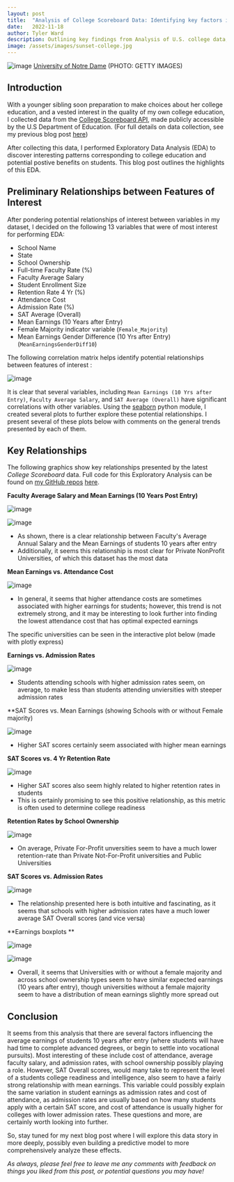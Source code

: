 ```yaml
---
layout: post
title:  "Analysis of College Scoreboard Data: Identifying key factors in Higher Education on student success"
date:   2022-11-18
author: Tyler Ward
description: Outlining key findings from Analysis of U.S. college data, this post helps us show what factors lead to high post grad earnings, student retention, and more!
image: /assets/images/sunset-college.jpg
---
```


![image](https://user-images.githubusercontent.com/112500643/202838799-a9e7fdc6-25b7-402e-b281-7b8bd384a386.png)
[University of Notre Dame](https://www.travelandleisure.com/attractions/colleges-universities/americas-most-beautiful-college-campuses) (PHOTO: GETTY IMAGES)

## Introduction

With a younger sibling soon preparation to make choices about her college education, and a vested interest in the quality of my own college education, I collected data from the [College Scoreboard API](https://collegescorecard.ed.gov/data/documentation/), made publicly accessible by the U.S Department of Education. (For full details on data collection, see my previous blog post [here](https://runstats21.github.io/stat-386-projects/2022/10/17/webscraping-post.html))

After collecting this data, I performed Exploratory Data Analysis (EDA) to discover interesting patterns corresponding to college education and potential postive benefits on students. This blog post outlines the highlights of this EDA.

## Preliminary Relationships between Features of Interest
After pondering potential relationships of interest between variables in my dataset, I decided on the following 13 variables that were of most interest for performing EDA:
* School Name
* State
* School Ownership
* Full-time Faculty Rate (%)
* Faculty Average Salary
* Student Enrollment Size
* Retention Rate 4 Yr (%)
* Attendance Cost
* Admission Rate (%)
* SAT Average (Overall)
* Mean Earnings (10 Years after Entry)
* Female Majority indicator variable (`Female_Majority`)
* Mean Earnings Gender Difference (10 Yrs after Entry) (`MeanEarningsGenderDiff10`)


The following correlation matrix helps identify potential relationships between features of interest :

![image](https://user-images.githubusercontent.com/112500643/202818523-446f4156-446d-4481-af99-762322707ce3.png)

It is clear that several variables, including `Mean Earnings (10 Yrs after Entry)`, `Faculty Average Salary`, and `SAT Average (Overall)` have significant correlations with other variables. Using the [seaborn](https://seaborn.pydata.org/) python module, I created several plots to further explore these potential relationships. I present several of these plots below with comments on the general trends presented by each of them.


## Key Relationships

The following graphics show key relationships presented by the latest *College Scoreboard* data. Full code for this Exploratory Analysis can be found on [my GitHub repos](https://github.com/runstats21/college-score-card-analysis) [here](https://github.com/runstats21/college-score-card-analysis/blob/main/CollegeScorecardEDA.ipynb).


**Faculty Average Salary and Mean Earnings (10 Years Post Entry)**

![image](https://user-images.githubusercontent.com/112500643/202822726-1694b4bd-ea7b-43a3-bda9-1283b8a01b41.png)


![image](https://user-images.githubusercontent.com/112500643/202822742-0456e77b-3445-4f80-a5a0-d539721233ae.png)


* As shown, there is a clear relationship between Faculty's Average Annual Salary and the Mean Earnings of students 10 years after entry
* Additionally, it seems this relationship is most clear for Private NonProfit Universities, of which this dataset has the most data




**Mean Earnings vs. Attendance Cost**

![image](https://user-images.githubusercontent.com/112500643/202822869-187a1a31-5a78-4628-9bb0-2b50b98dae19.png)

* In general, it seems that higher attendance costs are sometimes associated with higher earnings for students; however, this trend is not extremely strong, and it may be interesting to look further into finding the lowest attendance cost that has optimal expected earnings

The specific universities can be seen in the interactive plot below (made with plotly express)


**Earnings vs. Admission Rates**

![image](https://user-images.githubusercontent.com/112500643/202822974-8419f85b-f893-4e64-8e1f-4c1b30e8f4ab.png)

* Students attending schools with higher admission rates seem, on average, to make less than students attending unviersities with steeper admission rates


**SAT Scores vs. Mean Earnings (showing Schools with or without Female majority)

![image](https://user-images.githubusercontent.com/112500643/202822810-c6914c1b-b24a-453f-842c-61beb078057b.png)

* Higher SAT scores certainly seem associated with higher mean earnings


**SAT Scores vs. 4 Yr Retention Rate**

![image](https://user-images.githubusercontent.com/112500643/202822847-c57e23c1-8150-4d50-adeb-ee03738109b6.png)

* Higher SAT scores also seem highly related to higher retention rates in students
* This is certainly promising to see this positive relationship, as this metric is often used to determine college readiness

**Retention Rates by School Ownership**

![image](https://user-images.githubusercontent.com/112500643/202823289-da31968a-23ef-4a46-be42-7648a59defcb.png)


* On average, Private For-Profit unversities seem to have a much lower retention-rate than Private Not-For-Profit universities and Public Universities 

**SAT Scores vs. Admission Rates**

![image](https://user-images.githubusercontent.com/112500643/202823349-a6c8ded8-fd76-4f43-b316-8c00b01d113d.png)

* The relationship presented here is both intuitive and fascinating, as it seems that schools with higher admission rates have a much lower average SAT Overall scores (and vice versa)

**Earnings boxplots **

![image](https://user-images.githubusercontent.com/112500643/202839880-b152b6d7-1770-4153-a6ab-b17caa83dfb4.png)

![image](https://user-images.githubusercontent.com/112500643/202839888-ba3010b7-777d-448b-adfe-820054f27d85.png)

* Overall, it seems that Universities with or without a female majority and across school ownership types seem to have similar expected earnings (10 years after entry), though universities without a female majority seem to have a distribution of mean earnings slightly more spread out

## Conclusion

It seems from this analysis that there are several factors influencing the average earnings of students 10 years after entry (where students will have had time to complete advanced degrees, or begin to settle into vocational pursuits). Most interesting of these include cost of attendance, average faculty salary, and admission rates, with school ownership possibly playing a role. However, SAT Overall scores, would many take to represent the level of a students college readiness and intelligence, also seem to have a fairly strong relationship with mean earnings. This variable could possibly explain the same variation in student earnings as admission rates and cost of attendance, as admission rates are usually based on how many students apply with a certain SAT score, and cost of attendance is usually higher for colleges with lower admission rates. These questions and more, are certainly worth looking into further.

So, stay tuned for my next blog post where I will explore this data story in more deeply, possibly even building a predictive model to more comprehensively analyze these effects.

*As always, please feel free to leave me any comments with feedback on things you liked from this post, or potential questions you may have!*
